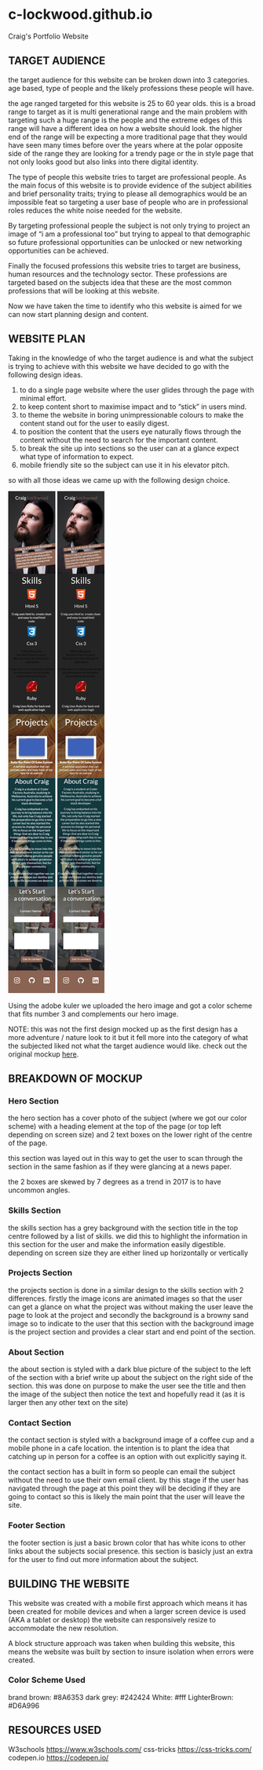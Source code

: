 # c-lockwood.github.io
Craig's Portfolio Website


## TARGET AUDIENCE

the target audience for this website can be broken down into 3 categories. age based, type of people and the likely professions these people will have.

the age ranged targeted for this website is 25 to 60 year olds. this is a broad range to target as it is multi generational range and the main problem with targeting such a huge range is the people and the extreme edges of this range will have a different idea on how a website should look. the higher end of the range will be expecting a more traditional page that they would have seen many times before over the years where at the polar opposite side of the range they are looking for a trendy page or the in style page that not only looks good but also links into there digital identity.

The type of people this website tries to target are professional people. As the main focus of this website is to provide evidence of the subject abilities and brief personality traits; trying to please all demographics would be an impossible feat so targeting a user base of people who are in professional roles reduces the white noise needed for the website.

By targeting professional people the subject is not only trying to project an image of “i am a professional too” but trying to appeal to that demographic so future professional opportunities can be unlocked or new networking opportunities can be achieved.


Finally the focused professions this website tries to target are business, human resources and the technology sector. These professions are targeted based on the subjects idea that these are the most common professions that will be looking at this website.

Now we have taken the time to identify who this website is aimed for we can now start planning design and content.


## WEBSITE PLAN

Taking in the knowledge of who the target audience is and what the subject is trying to achieve with this website we have decided to go with the following design ideas.

1. to do a single page website where the user glides through the page with minimal effort.
2. to keep content short to maximise impact and to “stick” in users mind.
3. to theme the website in boring unimpressionable colours to make the content stand out for the user to easily digest.
4. to position the content that the users eye naturally flows through the content without the need to search for the important content.
5. to break the site up into sections so the user can at a glance expect what type of information to expect.
6. mobile friendly site so the subject can use it in his elevator pitch.

so with all those ideas we came up with the following design choice.

<img alt="iphone 5 mockup" src="images/phone.png">

<img alt="desktop mockup" src="images/desktop.png">

Using the adobe kuler we uploaded the hero image and got a color scheme that fits number 3 and complements our hero image.

NOTE: this was not the first design mocked up as the first design has a more adventure / nature look to it but it fell more into the category of what the subjected liked not what the target audience would like. check out the original mockup [here](https://c-lockwood.github.io/images/first_mockup.png).

## BREAKDOWN OF MOCKUP
### Hero Section
the hero section has a cover photo of the subject (where we got our color scheme) with a heading element at the top of the page (or top left depending on screen size) and 2 text boxes on the lower right of the centre of the page.

this section was layed out in this way to get the user to scan through the section in the same fashion as if they were glancing at a news paper.

the 2 boxes are skewed by 7 degrees as a trend in 2017 is to have uncommon angles.

### Skills Section
the skills section has a grey background with the section title in the top centre followed by a list of skills.
we did this to highlight the information in this section for the user and make the information easily digestible.
depending on screen size they are either lined up horizontally or vertically

### Projects Section
the projects section is done in a similar design to the skills section with 2 differences. firstly the image icons are animated images so that the user can get a glance on what the project was without making the user leave the page to look at the project and secondly the background is a browny sand image so to indicate to the user that this section with the background image is the project section and provides a clear start and end point of the section.

### About Section
the about section is styled with a dark blue picture of the subject to the left of the section with a brief write up about the subject on the right side of the section. this was done on purpose to make the user see the title and then the image of the subject then notice the text and hopefully read it (as it is larger then any other text on the site)

### Contact Section
the contact section is styled with a background image of a coffee cup and a mobile phone in a cafe location. the intention is to plant the idea that catching up in person for a coffee is an option with out explicitly saying it.

the contact section has a built in form so people can email the subject without the need to use their own email client. by this stage if the user has navigated through the page at this point they will be deciding if they are going to contact so this is likely the main point that the user will leave the site.
### Footer Section
the footer section is just a basic brown color that has white icons to other links about the subjects social presence. this section is basicly just an extra for the user to find out more information about the subject.


## BUILDING THE WEBSITE
This website was created with a mobile first approach which means it has been created for mobile devices and when a larger screen device is used (AKA a tablet or desktop) the website can responsively resize to accommodate the new resolution.

A block structure approach was taken when building this website, this means the website was built by section to insure isolation when errors were created.

### Color Scheme Used
brand brown: #8A6353
dark grey: #242424
White: #fff
LighterBrown: #D6A996

## RESOURCES USED
W3schools https://www.w3schools.com/
css-tricks https://css-tricks.com/
codepen.io https://codepen.io/

